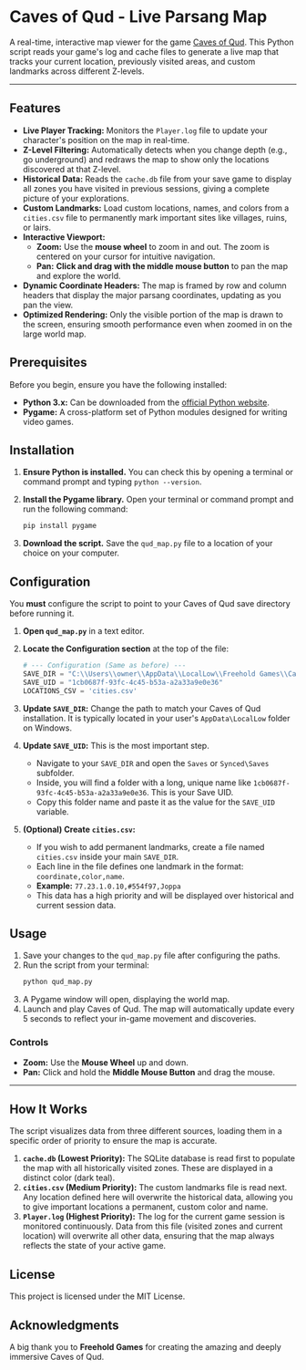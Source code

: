# Caves of Qud - Live Parsang Map

A real-time, interactive map viewer for the game [Caves of Qud](https://www.cavesofqud.com/). This Python script reads your game's log and cache files to generate a live map that tracks your current location, previously visited areas, and custom landmarks across different Z-levels.

---

## Features

*   **Live Player Tracking:** Monitors the `Player.log` file to update your character's position on the map in real-time.
*   **Z-Level Filtering:** Automatically detects when you change depth (e.g., go underground) and redraws the map to show only the locations discovered at that Z-level.
*   **Historical Data:** Reads the `cache.db` file from your save game to display all zones you have visited in previous sessions, giving a complete picture of your explorations.
*   **Custom Landmarks:** Load custom locations, names, and colors from a `cities.csv` file to permanently mark important sites like villages, ruins, or lairs.
*   **Interactive Viewport:**
    *   **Zoom:** Use the **mouse wheel** to zoom in and out. The zoom is centered on your cursor for intuitive navigation.
    *   **Pan:** **Click and drag with the middle mouse button** to pan the map and explore the world.
*   **Dynamic Coordinate Headers:** The map is framed by row and column headers that display the major parsang coordinates, updating as you pan the view.
*   **Optimized Rendering:** Only the visible portion of the map is drawn to the screen, ensuring smooth performance even when zoomed in on the large world map.

## Prerequisites

Before you begin, ensure you have the following installed:

*   **Python 3.x:** Can be downloaded from the [official Python website](https://www.python.org/downloads/).
*   **Pygame:** A cross-platform set of Python modules designed for writing video games.

## Installation

1.  **Ensure Python is installed.** You can check this by opening a terminal or command prompt and typing `python --version`.

2.  **Install the Pygame library.** Open your terminal or command prompt and run the following command:
    ```sh
    pip install pygame
    ```

3.  **Download the script.** Save the `qud_map.py` file to a location of your choice on your computer.

## Configuration

You **must** configure the script to point to your Caves of Qud save directory before running it.

1.  **Open `qud_map.py`** in a text editor.

2.  **Locate the Configuration section** at the top of the file:
    ```python
    # --- Configuration (Same as before) ---
    SAVE_DIR = "C:\\Users\\owner\\AppData\\LocalLow\\Freehold Games\\CavesOfQud"
    SAVE_UID = "1cb0687f-93fc-4c45-b53a-a2a33a9e0e36"
    LOCATIONS_CSV = 'cities.csv'
    ```

3.  **Update `SAVE_DIR`:** Change the path to match your Caves of Qud installation. It is typically located in your user's `AppData\LocalLow` folder on Windows.

4.  **Update `SAVE_UID`:** This is the most important step.
    *   Navigate to your `SAVE_DIR` and open the `Saves` or `Synced\Saves` subfolder.
    *   Inside, you will find a folder with a long, unique name like `1cb0687f-93fc-4c45-b53a-a2a33a9e0e36`. This is your Save UID.
    *   Copy this folder name and paste it as the value for the `SAVE_UID` variable.

5.  **(Optional) Create `cities.csv`:**
    *   If you wish to add permanent landmarks, create a file named `cities.csv` inside your main `SAVE_DIR`.
    *   Each line in the file defines one landmark in the format: `coordinate,color,name`.
    *   **Example:** `77.23.1.0.10,#554f97,Joppa`
    *   This data has a high priority and will be displayed over historical and current session data.

## Usage

1.  Save your changes to the `qud_map.py` file after configuring the paths.
2.  Run the script from your terminal:
    ```sh
    python qud_map.py
    ```
3.  A Pygame window will open, displaying the world map.
4.  Launch and play Caves of Qud. The map will automatically update every 5 seconds to reflect your in-game movement and discoveries.

### Controls

*   **Zoom:** Use the **Mouse Wheel** up and down.
*   **Pan:** Click and hold the **Middle Mouse Button** and drag the mouse.

---

## How It Works

The script visualizes data from three different sources, loading them in a specific order of priority to ensure the map is accurate.

1.  **`cache.db` (Lowest Priority):** The SQLite database is read first to populate the map with all historically visited zones. These are displayed in a distinct color (dark teal).
2.  **`cities.csv` (Medium Priority):** The custom landmarks file is read next. Any location defined here will overwrite the historical data, allowing you to give important locations a permanent, custom color and name.
3.  **`Player.log` (Highest Priority):** The log for the current game session is monitored continuously. Data from this file (visited zones and current location) will overwrite all other data, ensuring that the map always reflects the state of your active game.

## License

This project is licensed under the MIT License.

## Acknowledgments

A big thank you to **Freehold Games** for creating the amazing and deeply immersive Caves of Qud.